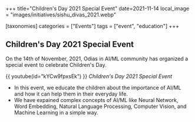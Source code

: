 +++
title="Children's Day 2021 Special Event"
date=2021-11-14
local_image = "images/initiatives/sishu_divas_2021.webp"

[taxonomies]
categories = ["Events"]
tags = ["event", "education"]
+++

## Children's Day 2021 Special Event

On the 14th of November, 2021, Odias in AI/ML community has organized a special event to celebrate Children's Day.

{{ youtube(id="kYCw9fpxsEk") }}
*Children's Day 2021 Special Event*

* In this event, we educate the children about the importance of AI/ML and how it can help them in their everyday life.
* We have expained complex concepts of AI/ML like Neural Network, Word Embedding, Natural Language Processing, Computer Vision, and Machine Learning in a simple way.